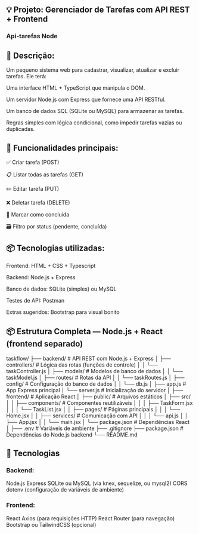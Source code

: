 ## 💡 Projeto: Gerenciador de Tarefas com API REST + Frontend
### Api-tarefas Node

## 📌 Descrição:
Um pequeno sistema web para cadastrar, visualizar, atualizar e excluir tarefas. Ele terá:

Uma interface HTML + TypeScript que manipula o DOM.

Um servidor Node.js com Express que fornece uma API RESTful.

Um banco de dados SQL (SQLite ou MySQL) para armazenar as tarefas.

Regras simples com lógica condicional, como impedir tarefas vazias ou duplicadas.

## 🧩 Funcionalidades principais:
✅ Criar tarefa (POST)

📋 Listar todas as tarefas (GET)

✏️ Editar tarefa (PUT)

❌ Deletar tarefa (DELETE)

🔄 Marcar como concluída

🗃️ Filtro por status (pendente, concluída)

## 📦 Tecnologias utilizadas:
Frontend: HTML + CSS + Typescript

Backend: Node.js + Express

Banco de dados: SQLite (simples) ou MySQL

Testes de API: Postman

Extras sugeridos: Bootstrap para visual bonito

## 📦 Estrutura Completa — Node.js + React (frontend separado)

taskflow/
├── backend/                # API REST com Node.js + Express
│   ├── controllers/        # Lógica das rotas (funções de controle)
│   │   └── taskController.js
│   ├── models/             # Modelos de banco de dados
│   │   └── taskModel.js
│   ├── routes/             # Rotas da API
│   │   └── taskRoutes.js
│   ├── config/             # Configuração do banco de dados
│   │   └── db.js
│   ├── app.js              # App Express principal
│   └── server.js           # Inicialização do servidor
│
├── frontend/               # Aplicação React
│   ├── public/             # Arquivos estáticos
│   ├── src/
│   │   ├── components/     # Componentes reutilizáveis
│   │   │   ├── TaskForm.jsx
│   │   │   └── TaskList.jsx
│   │   ├── pages/          # Páginas principais
│   │   │   └── Home.jsx
│   │   ├── services/       # Comunicação com API
│   │   │   └── api.js
│   │   ├── App.jsx
│   │   └── main.jsx
│   └── package.json        # Dependências React
│
├── .env                    # Variáveis de ambiente
├── .gitignore
├── package.json            # Dependências do Node.js backend
└── README.md


## 🔧 Tecnologias
### Backend:
Node.js
Express
SQLite ou MySQL (via knex, sequelize, ou mysql2)
CORS
dotenv (configuração de variáveis de ambiente)

### Frontend:
React
Axios (para requisições HTTP)
React Router (para navegação)
Bootstrap ou TailwindCSS (opcional)